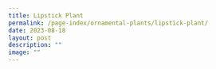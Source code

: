 ```yaml
---
title: Lipstick Plant
permalink: /page-index/ornamental-plants/lipstick-plant/
date: 2023-08-18
layout: post
description: ""
image: ""
---
```

